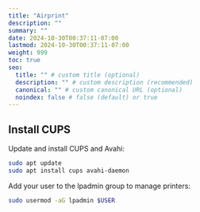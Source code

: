 ```yaml
---
title: "Airprint"
description: ""
summary: ""
date: 2024-10-30T00:37:11-07:00
lastmod: 2024-10-30T00:37:11-07:00
weight: 999
toc: true
seo:
  title: "" # custom title (optional)
  description: "" # custom description (recommended)
  canonical: "" # custom canonical URL (optional)
  noindex: false # false (default) or true
---
```


## Install CUPS

Update and install CUPS and Avahi:

```bash
sudo apt update
sudo apt install cups avahi-daemon
```

Add your user to the lpadmin group to manage printers:

```bash
sudo usermod -aG lpadmin $USER
```
